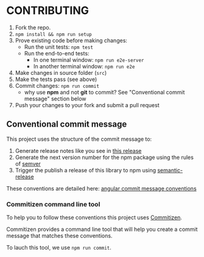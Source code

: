CONTRIBUTING
============

1. Fork the repo.
2. `npm install && npm run setup`
3. Prove existing code before making changes:
    * Run the unit tests: `npm test`
    * Run the end-to-end tests:
        * In one terminal window: `npm run e2e-server`
        * In another terminal window: `npm run e2e`
4. Make changes in source folder (`src`)
5. Make the tests pass (see above)
6. Commit changes: `npm run commit`
    - why use **npm** and not **git** to commit? See "Conventional commit message" section below
7. Push your changes to your fork and submit a pull request


## Conventional commit message

This project uses the structure of the commit message to:

1. Generate release notes like you see in [this release](https://github.com/esvit/ng-table/releases/tag/v2.0.0)
2. Generate the next version number for the npm package using the rules of [semver](http://semver.org/) 
3. Trigger the publish a release of this library to npm using [semantic-release](https://github.com/semantic-release/semantic-release) 

These conventions are detailed here: [angular commit message conventions](https://github.com/conventional-changelog/conventional-changelog-angular/blob/master/convention.md)

### Commitizen command line tool

To help you to follow these conventions this project uses [Commitizen](https://github.com/commitizen/cz-cli). 

Commitizen provides a command line tool that will help you create a commit message that matches these conventions.

To lauch this tool, we use `npm run commit`.